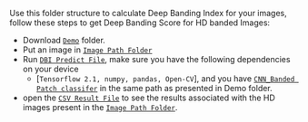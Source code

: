Use this folder structure to calculate Deep Banding Index for your images, follow these steps to get Deep Banding Score for HD banded Images:
- Download [`Demo`](Meng-699-Image-Banding-detection/Demo) folder.
- Put an image in [`Image Path Folder`](Given_image_path/)
- Run [`DBI Predict File`](predict.py), make sure you have the following dependencies on your device 
  - [`Tensorflow 2.1, numpy, pandas, Open-CV`], and you have [`CNN_Banded Patch classifer`](CNN_classifier/) in the same path as presented in Demo folder.
- open the [`CSV Result File`](banding_score_results.csv) to see the results associated with the HD images present in the [`Image Path Folder`](Given_image_path/). 
